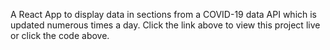 A React App to display data in sections from a COVID-19 data API which is updated numerous times a day. Click the link above to view this project live or click the code above.
